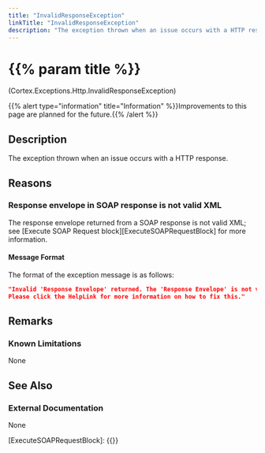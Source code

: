 ```yaml
---
title: "InvalidResponseException"
linkTitle: "InvalidResponseException"
description: "The exception thrown when an issue occurs with a HTTP response."
---
```


# {{% param title %}}

<p class="namespace">(Cortex.Exceptions.Http.InvalidResponseException)</p>
{{% alert type="information" title="Information" %}}Improvements to this page are planned for the future.{{% /alert %}}

## Description

The exception thrown when an issue occurs with a HTTP response.

## Reasons

### Response envelope in SOAP response is not valid XML

The response envelope returned from a SOAP response is not valid XML; see [Execute SOAP Request block][ExecuteSOAPRequestBlock] for more information.

#### Message Format

The format of the exception message is as follows:

```json
"Invalid 'Response Envelope' returned. The 'Response Envelope' is not valid XML.
Please click the HelpLink for more information on how to fix this."
```

## Remarks

### Known Limitations

None

## See Also

### External Documentation

None

[ExecuteSOAPRequestBlock]: {{<url path="Cortex.Reference.Blocks.Http.ExecuteSoapRequest.ExecuteSoapRequest.MainDoc">}}